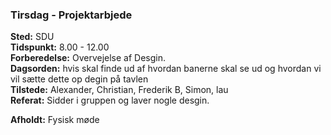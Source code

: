 ### Tirsdag - Projektarbjede
**Sted:** SDU  
**Tidspunkt:** 8.00 - 12.00  
**Forberedelse:** Overvejelse af Desgin.  
**Dagsorden:**  hvis skal finde ud af hvordan banerne skal se ud og hvordan vi vil sætte dette op degin på tavlen  
**Tilstede:** Alexander, Christian, Frederik B, Simon, lau  
**Referat:** Sidder i gruppen og laver nogle desgin. 

**Afholdt:** Fysisk møde

